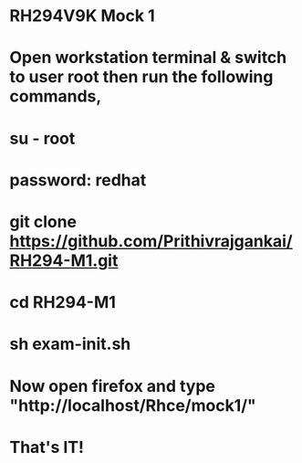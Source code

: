 # RH294V9K Mock 1

# Open workstation terminal & switch to user root then run the following commands,

# su - root
# password: redhat
# git clone https://github.com/Prithivrajgankai/RH294-M1.git
# cd RH294-M1
# sh exam-init.sh
# Now open firefox and type "http://localhost/Rhce/mock1/"
# That's IT!
